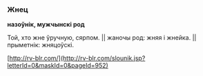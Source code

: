 ### Жнец
**назоўнік, мужчынскі род**

Той, хто жне ўручную, сярпом. || жаночы род: жняя і жнейка. || прыметнік: жняцоўскі.

<a rel="author">[http://rv-blr.com/](http://rv-blr.com/slounik.jsp?letterId=0&maskId=0&pageId=952)</a>
